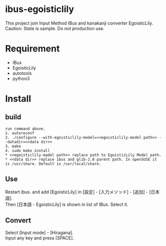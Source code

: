 # ibus-egoisticlily
This project join Input Method IBus and kanakanji converter EgoisticLily.<br>
Caution: State is sample. Do not production use.

# Requirement
* IBus
* EgoisticLily
* autotools
* python3

# Install
## build
    run command above.
    1. autoreconf
    2. ./configure --with-egoisticlily-model=<<egoisticlily-model path>> --datadir=<<data dir>>
    3. make
    4. sudo make install
    * <<egoisticlily-madel path>> replace path to EgoisticLily Model path.
    * <<data dir>> replace ibus and glib-2.0 parent path. In openSUSE it is /usr/share. Default is /usr/local/share.

## Use
Restart ibus. and add [EgoisticLily] in [設定] - [入力メソッド] - [追加] - [日本語].<br>
Then [日本語 - EgoisticLily] is shown in list of IBus. Select it.<br>

## Convert
Select [Input mode] - [Hiragana].<br>
Input any key and press [SPACE].

